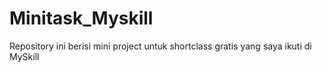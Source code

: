 # Minitask_Myskill

Repository ini berisi mini project untuk shortclass gratis yang saya ikuti di MySkill 
